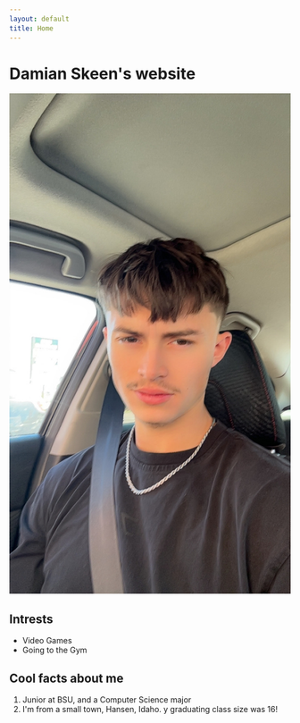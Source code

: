 ```yaml
---
layout: default
title: Home
---
```


# Damian Skeen's website

![My selfie](images/Selfie.png)

## Intrests
- Video Games
- Going to the Gym

## Cool facts about me
1. Junior at BSU, and a Computer Science major
2. I'm from a small town, Hansen, Idaho. y graduating class size was 16!
